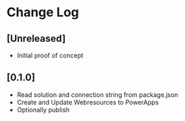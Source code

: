 # Change Log

## [Unreleased]

- Initial proof of concept

## [0.1.0]

- Read solution and connection string from package.json
- Create and Update Webresources to PowerApps
- Optionally publish 